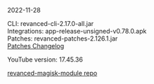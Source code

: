 2022-11-28
  
CLI: revanced-cli-2.17.0-all.jar  
Integrations: app-release-unsigned-v0.78.0.apk  
Patches: revanced-patches-2.126.1.jar  
[Patches Changelog](https://github.com/revanced/revanced-patches/releases/tag/v2.126.1)  

YouTube version: 17.45.36  

[revanced-magisk-module repo](https://github.com/j-hc/revanced-magisk-module)

